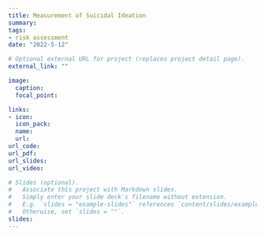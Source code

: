 ```yaml
---
title: Measurement of Suicidal Ideation
summary: 
tags:
- risk assessment
date: "2022-5-12"

# Optional external URL for project (replaces project detail page).
external_link: ""

image:
  caption: 
  focal_point: 

links:
- icon: 
  icon_pack: 
  name: 
  url: 
url_code: 
url_pdf: 
url_slides: 
url_video: 

# Slides (optional).
#   Associate this project with Markdown slides.
#   Simply enter your slide deck's filename without extension.
#   E.g. `slides = "example-slides"` references `content/slides/example-slides.md`.
#   Otherwise, set `slides = ""`.
slides: 
---
```


